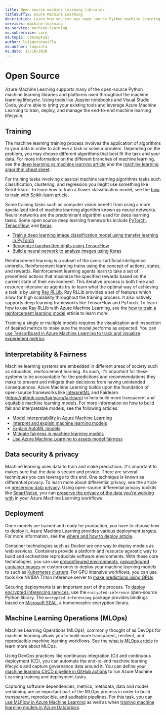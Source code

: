 ```yaml
---
title: Open source machine learning libraries
titleSuffix: Azure Machine Learning
description: Learn how you can use open source Python machine learning  
services: machine-learning
ms.service: machine-learning
ms.subservice: core
ms.topic: conceptual
author: luisquintanilla
ms.author: luquinta
ms.date: 12/10/2020
---
```


# Open Source

Azure Machine Learning supports many of the open-source Python machine learning libraries and platforms used throughout the machine learning lifecycle. Using tools like Jupyter notebooks and Visual Studio Code, you're able to bring your existing tools and leverage Azure Machine Learning to train, deploy, and manage the end-to-end machine learning lifecycle.

## Training

The machine learning training process involves the application of algorithms to your data in order to achieve a task or solve a problem. Depending on the problem, you may choose different algorithms that best fit the task and your data. For more information on the different branches of machine learning, see the [deep learning vs machine learning article](./concept-deep-learning-vs-machine-learning.md) and the [machine learning algorithm cheat sheet](algorithm-cheat-sheet.md).

For training tasks involving classical machine learning algorithms tasks such classification, clustering, and regression you might use something like Scikit-learn. To learn how to train a flower classification model, see the [how to train with Scikit-learn article](how-to-train-scikit-learn.md).

Some training tasks such as computer vision benefit from using a more specialized kind of machine learning algorithm known as neural networks. Neural networks are the predominant algorithm used for deep learning tasks. Some open source deep learning frameworks include [PyTorch](https://github.com/pytorch/pytorch), [TensorFlow](https://github.com/tensorflow/tensorflow), and [Keras](https://github.com/keras-team/keras). 

- [Train a deep learning image classification model using transfer learning in PyTorch](how-to-train-pytorch.md)
- [Recognize handwritten digits using TensorFlow](how-to-train-tensorflow.md)
- [Build a neural network to analyze images using Keras](how-to-train-keras.md)

Reinforcement learning is a subset of the overall artificial intelligence umbrella. Reinforcement learning trains using the concept of actions, states, and rewards. Reinforcement learning agents learn to take a set of predefined actions that maximize the specified rewards based on the current state of their environment. This iterative process is both time and resource intensive as agents try to learn what the optimal way of achieving a task is by using [Ray RLLib](https://github.com/ray-project/ray). Ray RLLib provides a set of features which allow for high scalability throughout the training process. It also natively supports deep learning frameworks like TensorFlow and PyTorch.  To learn how to use Ray RLLib with Azure Machine Learning, see the [how to train a reinforcement learning model](how-to-use-reinforcement-learning.md) article to learn more.

Training a single or multiple models requires the visualization and inspection of desired metrics to make sure the model performs as expected. You can [use TensorBoard in Azure Machine Learning to track and visualize experiment metrics](./how-to-monitor-tensorboard.md)

## Interpretability & Fairness

Machine learning systems are embedded in different areas of society such as education, reinforcement learning. As such, it's important for these systems to be accountable for the predictions and recommendations they make to prevent and mitigate their decisions from having unintended consequences. Azure Machine Learning builds upon the foundation of open-source frameworks like [InterpretML](https://github.com/interpretml/interpret/) and Fairlearn (https://github.com/fairlearn/fairlearn) to help build more transparent and equitable machine learning models. For more information on how to build fair and interpretable models, see the following articles:

- [Model interpretability in Azure Machine Learning](how-to-machine-learning-interpretability.md)
- [Interpret and explain machine learning models](how-to-machine-learning-interpretability-aml.md)
- [Explain AutoML models](how-to-machine-learning-interpretability-automl.md)
- [Mitigate fairness in machine learning models](concept-fairness-ml.md)
- [Use Azure Machine Learning to assets model fairness](how-to-machine-learning-fairness-aml.md)

## Data security & privacy

Machine learning uses data to train and make predictions. It's important to makes sure that the data is secure and private. There are several techniques you can leverage to this end. One technique is known as differential privacy. To learn more about differential privacy, see the article on [preserving data privacy](concept-differential-privacy.md). Using open-source differential privacy toolkits like [SmartNoise](https://github.com/opendifferentialprivacy/smartnoise-core-python), you can [preserve the privacy of the data you're working with](how-to-differential-privacy.md) in your Azure Machine Learning workflows.

## Deployment

Once models are trained and ready for production, you have to choose how to deploy it. Azure Machine Learning provides various deployment targets. For more information, see the [where and how to deploy article](./how-to-deploy-and-where.md).

Container technologies such as Docker are one way to deploy models as web services. Containers provide a platform and resource agnostic way to build and orchestrate reproducible software environments. With these core technologies, you can use [preconfigured environments](./how-to-use-environments.md), [preconfigured container images](./how-to-deploy-custom-docker-image.md) or custom ones to deploy your machine learning models to such as [Kubernetes clusters](./how-to-deploy-azure-kubernetes-service.md?tabs=python). For GPU intensive workflows, you can use tools like NVIDIA Triton Inference server to [make predictions using GPUs](how-to-deploy-with-triton.md?tabs=python).

Securing deployments is an important part of the process. To [deploy encrypted inferencing services](how-to-homomorphic-encryption-seal.md), use the `encrypted-inference` open-source Python library. The `encrypted inferencing` package provides bindings based on [Microsoft SEAL](https://github.com/Microsoft/SEAL), a homomorphic encryption library.

## Machine Learning Operations (MLOps)

Machine Learning Operations (MLOps), commonly thought of as DevOps for machine learning allows you to build more transparent, resilient, and reproducible machine learning workflows. See the [what is MLOps article](./concept-model-management-and-deployment.md) to learn more about MLOps. 

Using DevOps practices like continuous integration (CI) and continuous deployment (CD), you can automate the end-to-end machine learning lifecycle and capture governance data around it. You can define your [machine learning CI/CD pipeline in GitHub actions](./how-to-github-actions-machine-learning.md) to run Azure Machine Learning training and deployment tasks. 

Capturing software dependencies, metrics, metadata, data and model versioning are an important part of the MLOps process in order to build transparent, reproducible, and auditable pipelines. For this task, you can [use MLFlow in Azure Machine Learning](how-to-use-mlflow.md) as well as when [training machine learning models in Azure Databricks](./how-to-use-mlflow-azure-databricks.md).
